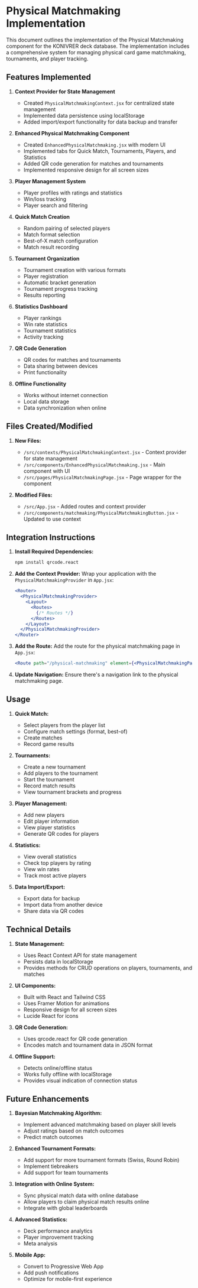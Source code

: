 # Physical Matchmaking Implementation

This document outlines the implementation of the Physical Matchmaking component for the KONIVRER deck database. The implementation includes a comprehensive system for managing physical card game matchmaking, tournaments, and player tracking.

## Features Implemented

1. **Context Provider for State Management**
   - Created `PhysicalMatchmakingContext.jsx` for centralized state management
   - Implemented data persistence using localStorage
   - Added import/export functionality for data backup and transfer

2. **Enhanced Physical Matchmaking Component**
   - Created `EnhancedPhysicalMatchmaking.jsx` with modern UI
   - Implemented tabs for Quick Match, Tournaments, Players, and Statistics
   - Added QR code generation for matches and tournaments
   - Implemented responsive design for all screen sizes

3. **Player Management System**
   - Player profiles with ratings and statistics
   - Win/loss tracking
   - Player search and filtering

4. **Quick Match Creation**
   - Random pairing of selected players
   - Match format selection
   - Best-of-X match configuration
   - Match result recording

5. **Tournament Organization**
   - Tournament creation with various formats
   - Player registration
   - Automatic bracket generation
   - Tournament progress tracking
   - Results reporting

6. **Statistics Dashboard**
   - Player rankings
   - Win rate statistics
   - Tournament statistics
   - Activity tracking

7. **QR Code Generation**
   - QR codes for matches and tournaments
   - Data sharing between devices
   - Print functionality

8. **Offline Functionality**
   - Works without internet connection
   - Local data storage
   - Data synchronization when online

## Files Created/Modified

1. **New Files:**
   - `/src/contexts/PhysicalMatchmakingContext.jsx` - Context provider for state management
   - `/src/components/EnhancedPhysicalMatchmaking.jsx` - Main component with UI
   - `/src/pages/PhysicalMatchmakingPage.jsx` - Page wrapper for the component

2. **Modified Files:**
   - `/src/App.jsx` - Added routes and context provider
   - `/src/components/matchmaking/PhysicalMatchmakingButton.jsx` - Updated to use context

## Integration Instructions

1. **Install Required Dependencies:**
   ```bash
   npm install qrcode.react
   ```

2. **Add the Context Provider:**
   Wrap your application with the `PhysicalMatchmakingProvider` in `App.jsx`:
   ```jsx
   <Router>
     <PhysicalMatchmakingProvider>
       <Layout>
         <Routes>
           {/* Routes */}
         </Routes>
       </Layout>
     </PhysicalMatchmakingProvider>
   </Router>
   ```

3. **Add the Route:**
   Add the route for the physical matchmaking page in `App.jsx`:
   ```jsx
   <Route path="/physical-matchmaking" element={<PhysicalMatchmakingPage />} />
   ```

4. **Update Navigation:**
   Ensure there's a navigation link to the physical matchmaking page.

## Usage

1. **Quick Match:**
   - Select players from the player list
   - Configure match settings (format, best-of)
   - Create matches
   - Record game results

2. **Tournaments:**
   - Create a new tournament
   - Add players to the tournament
   - Start the tournament
   - Record match results
   - View tournament brackets and progress

3. **Player Management:**
   - Add new players
   - Edit player information
   - View player statistics
   - Generate QR codes for players

4. **Statistics:**
   - View overall statistics
   - Check top players by rating
   - View win rates
   - Track most active players

5. **Data Import/Export:**
   - Export data for backup
   - Import data from another device
   - Share data via QR codes

## Technical Details

1. **State Management:**
   - Uses React Context API for state management
   - Persists data in localStorage
   - Provides methods for CRUD operations on players, tournaments, and matches

2. **UI Components:**
   - Built with React and Tailwind CSS
   - Uses Framer Motion for animations
   - Responsive design for all screen sizes
   - Lucide React for icons

3. **QR Code Generation:**
   - Uses qrcode.react for QR code generation
   - Encodes match and tournament data in JSON format

4. **Offline Support:**
   - Detects online/offline status
   - Works fully offline with localStorage
   - Provides visual indication of connection status

## Future Enhancements

1. **Bayesian Matchmaking Algorithm:**
   - Implement advanced matchmaking based on player skill levels
   - Adjust ratings based on match outcomes
   - Predict match outcomes

2. **Enhanced Tournament Formats:**
   - Add support for more tournament formats (Swiss, Round Robin)
   - Implement tiebreakers
   - Add support for team tournaments

3. **Integration with Online System:**
   - Sync physical match data with online database
   - Allow players to claim physical match results online
   - Integrate with global leaderboards

4. **Advanced Statistics:**
   - Deck performance analytics
   - Player improvement tracking
   - Meta analysis

5. **Mobile App:**
   - Convert to Progressive Web App
   - Add push notifications
   - Optimize for mobile-first experience